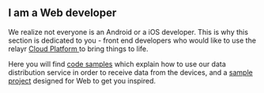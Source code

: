 ## I am a Web developer

We realize not everyone is an Android or a iOS developer. This is why this section is dedicated to you - front end developers who would like to use the relayr <a href="https://developer.relayr.io/documents/Welcome/Platform" target="_blank"> Cloud Platform </a> to bring things to life. 

Here you will find [code samples](/WEB/CodeSamples) which explain how to use our data distribution service in order to receive data from the devices, and a [sample project](/WEB/SampleProject) designed for Web to get you inspired.
